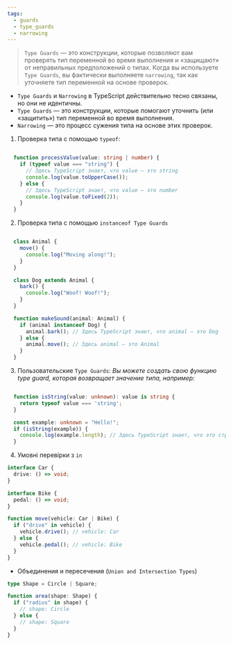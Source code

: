```yaml
---
tags:
  - guards
  - type_guards
  - narrowing
---
```


> `Type Guards` — это конструкции, которые позволяют вам проверять тип переменной во время выполнения и «защищают» от неправильных предположений о типах. Когда вы используете `Type Guards`, вы фактически выполняете `narrowing`, так как уточняете тип переменной на основе проверок.

- `Type Guards` и `Narrowing` в TypeScript действительно тесно связаны, но они не идентичны.
- `Type Guards` — это конструкции, которые помогают уточнить (или «защитить») тип переменной во время выполнения.
- `Narrowing` — это процесс сужения типа на основе этих проверок.


1. Проверка типа с помощью `typeof`:

```ts

  function processValue(value: string | number) {
    if (typeof value === "string") {
      // Здесь TypeScript знает, что value — это string
      console.log(value.toUpperCase());
    } else {
      // Здесь TypeScript знает, что value — это number
      console.log(value.toFixed(2));
    }
  }

```

2. Проверка типа с помощью `instanceof Type Guards`

```ts

  class Animal {
    move() {
      console.log("Moving along!");
    }
  }

  class Dog extends Animal {
    bark() {
      console.log("Woof! Woof!");
    }
  }

  function makeSound(animal: Animal) {
    if (animal instanceof Dog) {
      animal.bark(); // Здесь TypeScript знает, что animal — это Dog
    } else {
      animal.move(); // Здесь animal — это Animal
    }
  }

```

3. Пользовательские `Type Guards`: *Вы можете создать свою функцию type guard, которая возвращает значение типа, например:*

```ts

  function isString(value: unknown): value is string {
    return typeof value === 'string';
  }

  const example: unknown = "Hello!";
  if (isString(example)) {
    console.log(example.length); // Здесь TypeScript знает, что это строка
  }

```

4.  Умовні перевірки з `in`

```ts
interface Car {
  drive: () => void;
}

interface Bike {
  pedal: () => void;
}

function move(vehicle: Car | Bike) {
  if ("drive" in vehicle) {
    vehicle.drive(); // vehicle: Car
  } else {
    vehicle.pedal(); // vehicle: Bike
  }
}
```


- Объединения и пересечения (`Union and Intersection Types`)

```ts
type Shape = Circle | Square;

function area(shape: Shape) {
  if ("radius" in shape) {
    // shape: Circle
  } else {
    // shape: Square
  }
}
```
